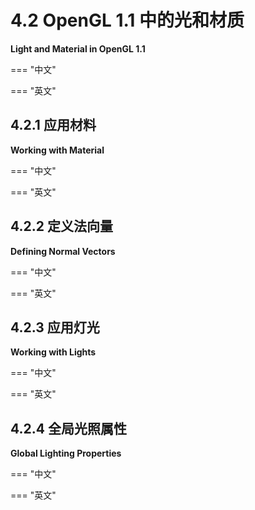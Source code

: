 # 4.2 OpenGL 1.1 中的光和材质

**Light and Material in OpenGL 1.1**

=== "中文"

=== "英文"

## 4.2.1 应用材料

**Working with Material**

=== "中文"

=== "英文"

## 4.2.2 定义法向量

**Defining Normal Vectors**

=== "中文"

=== "英文"

## 4.2.3 应用灯光

**Working with Lights**

=== "中文"

=== "英文"

## 4.2.4 全局光照属性

**Global Lighting Properties**

=== "中文"

=== "英文"
